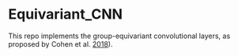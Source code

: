 # Equivariant_CNN

This repo implements the group-equivariant convolutional layers, as proposed by Cohen et al. [2018](https://arxiv.org/abs/1810.04805)).

